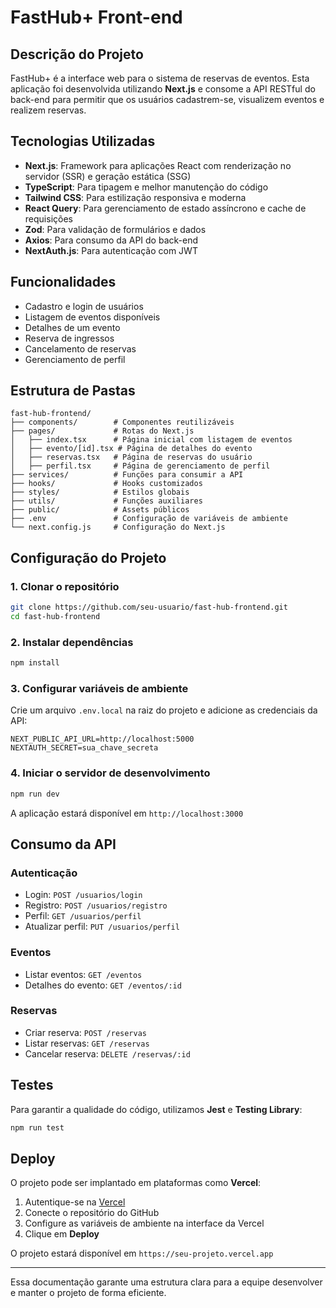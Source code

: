 # FastHub+ Front-end

## Descrição do Projeto

FastHub+ é a interface web para o sistema de reservas de eventos. Esta aplicação foi desenvolvida utilizando **Next.js** e consome a API RESTful do back-end para permitir que os usuários cadastrem-se, visualizem eventos e realizem reservas.

## Tecnologias Utilizadas

- **Next.js**: Framework para aplicações React com renderização no servidor (SSR) e geração estática (SSG)
- **TypeScript**: Para tipagem e melhor manutenção do código
- **Tailwind CSS**: Para estilização responsiva e moderna
- **React Query**: Para gerenciamento de estado assíncrono e cache de requisições
- **Zod**: Para validação de formulários e dados
- **Axios**: Para consumo da API do back-end
- **NextAuth.js**: Para autenticação com JWT

## Funcionalidades

- Cadastro e login de usuários
- Listagem de eventos disponíveis
- Detalhes de um evento
- Reserva de ingressos
- Cancelamento de reservas
- Gerenciamento de perfil

## Estrutura de Pastas

```
fast-hub-frontend/
├── components/        # Componentes reutilizáveis
├── pages/             # Rotas do Next.js
│   ├── index.tsx      # Página inicial com listagem de eventos
│   ├── evento/[id].tsx # Página de detalhes do evento
│   ├── reservas.tsx   # Página de reservas do usuário
│   ├── perfil.tsx     # Página de gerenciamento de perfil
├── services/          # Funções para consumir a API
├── hooks/             # Hooks customizados
├── styles/            # Estilos globais
├── utils/             # Funções auxiliares
├── public/            # Assets públicos
├── .env               # Configuração de variáveis de ambiente
└── next.config.js     # Configuração do Next.js
```

## Configuração do Projeto

### 1. Clonar o repositório
```bash
git clone https://github.com/seu-usuario/fast-hub-frontend.git
cd fast-hub-frontend
```

### 2. Instalar dependências
```bash
npm install
```

### 3. Configurar variáveis de ambiente
Crie um arquivo `.env.local` na raiz do projeto e adicione as credenciais da API:
```env
NEXT_PUBLIC_API_URL=http://localhost:5000
NEXTAUTH_SECRET=sua_chave_secreta
```

### 4. Iniciar o servidor de desenvolvimento
```bash
npm run dev
```
A aplicação estará disponível em `http://localhost:3000`

## Consumo da API

### Autenticação
- Login: `POST /usuarios/login`
- Registro: `POST /usuarios/registro`
- Perfil: `GET /usuarios/perfil`
- Atualizar perfil: `PUT /usuarios/perfil`

### Eventos
- Listar eventos: `GET /eventos`
- Detalhes do evento: `GET /eventos/:id`

### Reservas
- Criar reserva: `POST /reservas`
- Listar reservas: `GET /reservas`
- Cancelar reserva: `DELETE /reservas/:id`

## Testes

Para garantir a qualidade do código, utilizamos **Jest** e **Testing Library**:
```bash
npm run test
```

## Deploy

O projeto pode ser implantado em plataformas como **Vercel**:

1. Autentique-se na [Vercel](https://vercel.com/)
2. Conecte o repositório do GitHub
3. Configure as variáveis de ambiente na interface da Vercel
4. Clique em **Deploy**

O projeto estará disponível em `https://seu-projeto.vercel.app`

---

Essa documentação garante uma estrutura clara para a equipe desenvolver e manter o projeto de forma eficiente.

